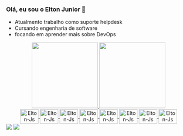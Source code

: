 ### Olá, eu sou o Elton Junior 👋
- Atualmento trabalho como suporte helpdesk
- Cursando engenharia de software
- focando em aprender mais sobre DevOps



<div align="center">
  <a href="https://github.com/elton 13892">
  <img height="180em" src="https://github-readme-stats.vercel.app/api?username=elton13892&show_icons=true&theme=dracula&include_all_commits=true&count_private=true"/>
  <img height="180em" src="https://github-readme-stats.vercel.app/api/top-langs/?username=elton13892&layout=compact&langs_count=7&theme=dracula"/>
</div>
  
  <div align = "center">
  <img align="center" alt="Elton-Js" height="40" width="50"  src="https://cdn.jsdelivr.net/gh/devicons/devicon/icons/javascript/javascript-original.svg" />
  <img align="center" alt="Elton-Js" height="40" width="50" src="https://cdn.jsdelivr.net/gh/devicons/devicon/icons/html5/html5-plain-wordmark.svg" />
  <img align="center" alt="Elton-Js" height="40" width="50" src="https://cdn.jsdelivr.net/gh/devicons/devicon/icons/css3/css3-plain-wordmark.svg" />
  <img align="center" alt="Elton-Js" height="40" width="50" src="https://cdn.jsdelivr.net/gh/devicons/devicon/icons/bootstrap/bootstrap-plain.svg" />
  <img align="center" alt="Elton-Js" height="40" width="50" src="https://cdn.jsdelivr.net/gh/devicons/devicon/icons/vuejs/vuejs-plain-wordmark.svg" />
  <img align="center" alt="Elton-Js" height="40" width="50" src="https://cdn.jsdelivr.net/gh/devicons/devicon/icons/nodejs/nodejs-plain-wordmark.svg" />
  <img align="center" alt="Elton-Js" height="40" width="50" src="https://cdn.jsdelivr.net/gh/devicons/devicon/icons/mysql/mysql-plain-wordmark.svg" />  
  <img align="center" alt="Elton-Js" height="40" width="50" src="https://cdn.jsdelivr.net/gh/devicons/devicon/icons/java/java-original.svg" />
  
  </div>
  
  <div>
  <a href = "mailto:admuelton@gmail.com"><img src="https://img.shields.io/badge/-Gmail-%23333?style=for-the-badge&logo=gmail&logoColor=white" target="_blank"></a>
  <a href="https://www.linkedin.com/in/eltongazolla" target="_blank"><img src="https://img.shields.io/badge/-LinkedIn-%230077B5?style=for-the-badge&logo=linkedin&logoColor=white" target="_blank"></a> 
 
  </div>
